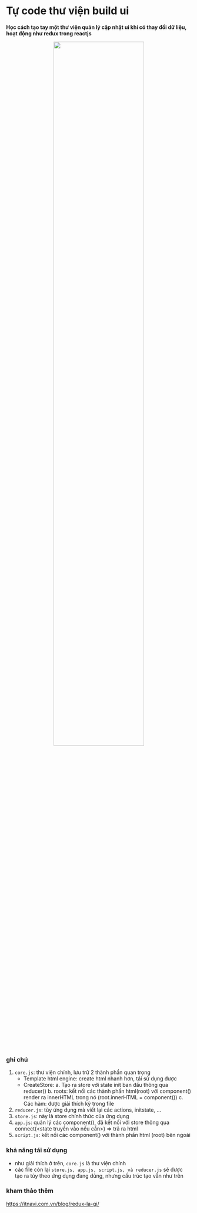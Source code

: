 # Tự code thư viện build ui

**Học cách tạo tay một thư viện quản lý cập nhật ui khi có thay đổi dữ liệu, hoạt động như redux trong reactjs**

<p  align="center">
<img src="https://blog.itnavi.com.vn/uploads/2021/04/Redux-l%C3%A0-g%C3%AC-2.jpg" width="70%"/>
</p>

### ghi chú

1. `core.js`: thư viện chính, lưu trữ 2 thành phần quan trọng
   - Template html engine: create html nhanh hơn, tái sử dụng được
   - CreateStore:
     a. Tạo ra store với state init ban đầu thông qua reducer()
     b. roots: kết nối các thành phần html(root) với component() render ra innerHTML trong nó (root.innerHTML = component())
     c. Các hàm: được giải thích kỹ trong file
2. `reducer.js`: tùy ứng dụng mà viết lại các actions, initstate, ...
3. `store.js`: này là store chính thức của ứng dụng
4. `app.js`: quản lý các component(), đã kết nối với store thông qua connect(<state truyền vào nếu cần>) => trả ra html
5. `script.js`: kết nối các component() với thành phần html (root) bên ngoài

### khả năng tái sử dụng

- như giải thích ở trên, `core.js` là thư viện chính
- các file còn lại `store.js, app.js, script.js, và reducer.js` sẽ được tạo ra tùy theo ứng dụng đang dùng, nhưng cấu trúc tạo vẫn như trên

### kham thảo thêm

https://itnavi.com.vn/blog/redux-la-gi/
